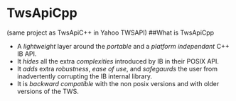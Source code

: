 # TwsApiCpp
(same project as TwsApiC++ in Yahoo TWSAPI)
##What is TwsApiCpp
* A *lightweight* layer around the *portable* and a *platform independant* C++ IB API.
* It *hides* all the extra *complexities* introduced by IB in their POSIX API.
* It *adds* extra *robustness*, *ease of use*, and *safegaurds* the user from inadvertently corrupting the IB internal library.
* It is *backward compatible* with the non posix versions and with older versions of the TWS.


